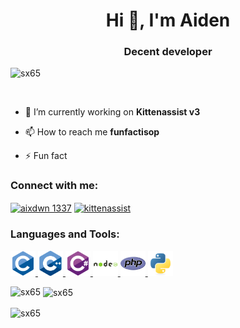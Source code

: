<h1 align="center">Hi 👋, I'm Aiden</h1>
<h3 align="center">Decent developer</h3>

<p align="left"> <img src="https://komarev.com/ghpvc/?username=sx65&label=Profile%20views&color=0e75b6&style=flat" alt="sx65" /> </p>

<p align="left"> <a href="https://twitter.com/" target="blank"><img src="https://img.shields.io/twitter/follow/?logo=twitter&style=for-the-badge" alt="" /></a> </p>

- 🔭 I’m currently working on **Kittenassist v3**

- 📫 How to reach me **funfactisop**

- ⚡ Fun fact 

<h3 align="left">Connect with me:</h3>
<p align="left">
<a href="https://www.youtube.com/channel/UCWS2mfKR7EOLq-L3VCdqNAg" target="blank"><img align="center" src="https://raw.githubusercontent.com/rahuldkjain/github-profile-readme-generator/master/src/images/icons/Social/youtube.svg" alt="aixdwn 1337" height="30" width="40" /></a>
<a href="https://discord.gg/kittenassist" target="blank"><img align="center" src="https://raw.githubusercontent.com/rahuldkjain/github-profile-readme-generator/master/src/images/icons/Social/discord.svg" alt="kittenassist" height="30" width="40" /></a>
</p>

<h3 align="left">Languages and Tools:</h3>
<p align="left"> <a href="https://www.cprogramming.com/" target="_blank" rel="noreferrer"> <img src="https://raw.githubusercontent.com/devicons/devicon/master/icons/c/c-original.svg" alt="c" width="40" height="40"/> </a> <a href="https://www.w3schools.com/cpp/" target="_blank" rel="noreferrer"> <img src="https://raw.githubusercontent.com/devicons/devicon/master/icons/cplusplus/cplusplus-original.svg" alt="cplusplus" width="40" height="40"/> </a> <a href="https://www.w3schools.com/cs/" target="_blank" rel="noreferrer"> <img src="https://raw.githubusercontent.com/devicons/devicon/master/icons/csharp/csharp-original.svg" alt="csharp" width="40" height="40"/> </a> <a href="https://nodejs.org" target="_blank" rel="noreferrer"> <img src="https://raw.githubusercontent.com/devicons/devicon/master/icons/nodejs/nodejs-original-wordmark.svg" alt="nodejs" width="40" height="40"/> </a> <a href="https://www.php.net" target="_blank" rel="noreferrer"> <img src="https://raw.githubusercontent.com/devicons/devicon/master/icons/php/php-original.svg" alt="php" width="40" height="40"/> </a> <a href="https://www.python.org" target="_blank" rel="noreferrer"> <img src="https://raw.githubusercontent.com/devicons/devicon/master/icons/python/python-original.svg" alt="python" width="40" height="40"/> </a> </p>

<p><img align="left" src="https://github-readme-stats.vercel.app/api/top-langs?username=sx65&show_icons=true&locale=en&layout=compact" alt="sx65" /></p>

<p>&nbsp;<img align="center" src="https://github-readme-stats.vercel.app/api?username=sx65&show_icons=true&locale=en" alt="sx65" /></p>

<p><img align="center" src="https://github-readme-streak-stats.herokuapp.com/?user=sx65&" alt="sx65" /></p>
